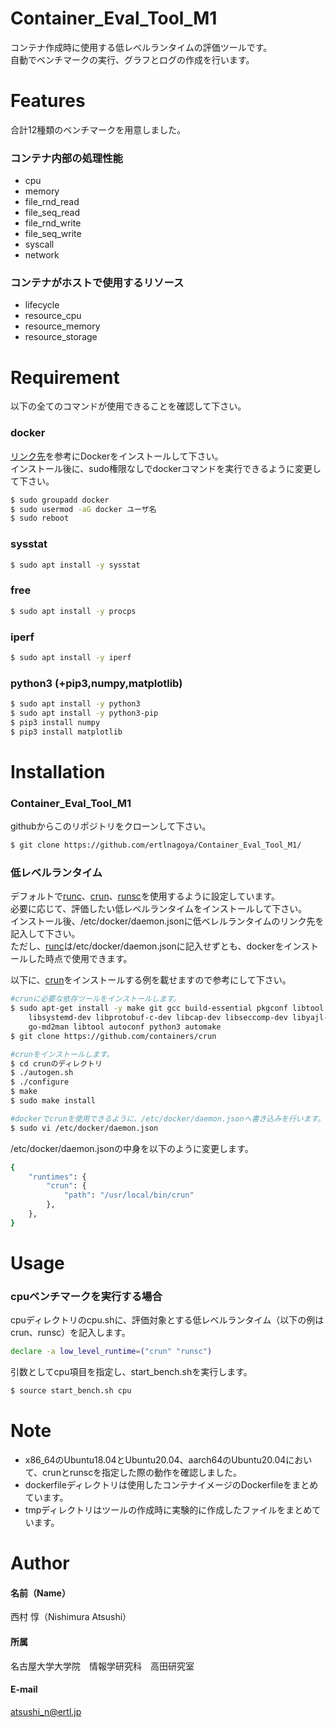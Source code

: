 # Container_Eval_Tool_M1
コンテナ作成時に使用する低レベルランタイムの評価ツールです。   
自動でベンチマークの実行、グラフとログの作成を行います。

# Features
合計12種類のベンチマークを用意しました。  
### コンテナ内部の処理性能
* cpu  
* memory
* file_rnd_read
* file_seq_read
* file_rnd_write
* file_seq_write
* syscall
* network
### コンテナがホストで使用するリソース
* lifecycle
* resource_cpu
* resource_memory
* resource_storage

# Requirement
以下の全てのコマンドが使用できることを確認して下さい。  
### docker  
[リンク先](https://matsuand.github.io/docs.docker.jp.onthefly/engine/install/ubuntu/)を参考にDockerをインストールして下さい。  
インストール後に、sudo権限なしでdockerコマンドを実行できるように変更して下さい。  
```bash
$ sudo groupadd docker
$ sudo usermod -aG docker ユーザ名
$ sudo reboot
```
### sysstat  
```bash
$ sudo apt install -y sysstat
```
### free  
```bash
$ sudo apt install -y procps
```
### iperf  
```bash
$ sudo apt install -y iperf
```
### python3 (+pip3,numpy,matplotlib)  
```bash
$ sudo apt install -y python3
$ sudo apt install -y python3-pip
$ pip3 install numpy
$ pip3 install matplotlib
```

# Installation
### Container_Eval_Tool_M1  
githubからこのリポジトリをクローンして下さい。  
```bash
$ git clone https://github.com/ertlnagoya/Container_Eval_Tool_M1/
```
### 低レベルランタイム  
デフォルトで[runc](https://github.com/opencontainers/runc)、[crun](https://github.com/containers/crun)、[runsc](https://gvisor.dev/docs/user_guide/install/)を使用するように設定しています。  
必要に応じて、評価したい低レベルランタイムをインストールして下さい。  
インストール後、/etc/docker/daemon.jsonに低ベレルランタイムのリンク先を記入して下さい。  
ただし、[runc](https://github.com/opencontainers/runc)は/etc/docker/daemon.jsonに記入せずとも、dockerをインストールした時点で使用できます。  

以下に、[crun](https://github.com/containers/crun)をインストールする例を載せますので参考にして下さい。  
```bash
#crunに必要な依存ツールをインストールします。
$ sudo apt-get install -y make git gcc build-essential pkgconf libtool \
    libsystemd-dev libprotobuf-c-dev libcap-dev libseccomp-dev libyajl-dev \
    go-md2man libtool autoconf python3 automake
$ git clone https://github.com/containers/crun

#crunをインストールします。
$ cd crunのディレクトリ
$ ./autogen.sh
$ ./configure
$ make
$ sudo make install

#dockerでcrunを使用できるように、/etc/docker/daemon.jsonへ書き込みを行います。
$ sudo vi /etc/docker/daemon.json
```  
/etc/docker/daemon.jsonの中身を以下のように変更します。
```bash
{
    "runtimes": {
        "crun": {
            "path": "/usr/local/bin/crun"
        },
    },
}
```

# Usage
### cpuベンチマークを実行する場合 
cpuディレクトリのcpu.shに、評価対象とする低レベルランタイム（以下の例はcrun、runsc）を記入します。
```bash
declare -a low_level_runtime=("crun" "runsc")
```
引数としてcpu項目を指定し、start_bench.shを実行します。
```bash
$ source start_bench.sh cpu
```

# Note
* x86_64のUbuntu18.04とUbuntu20.04、aarch64のUbuntu20.04において、crunとrunscを指定した際の動作を確認しました。  
* dockerfileディレクトリは使用したコンテナイメージのDockerfileをまとめています。  
* tmpディレクトリはツールの作成時に実験的に作成したファイルをまとめています。

# Author
#### 名前（Name）  
西村 惇（Nishimura Atsushi）
#### 所属  
名古屋大学大学院　情報学研究科　高田研究室　
#### E-mail  
atsushi_n@ertl.jp

